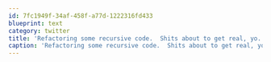 ```yaml
---
id: 7fc1949f-34af-458f-a77d-1222316fd433
blueprint: text
category: twitter
title: 'Refactoring some recursive code.  Shits about to get real, yo.'
caption: 'Refactoring some recursive code.  Shits about to get real, yo.'
---
```

